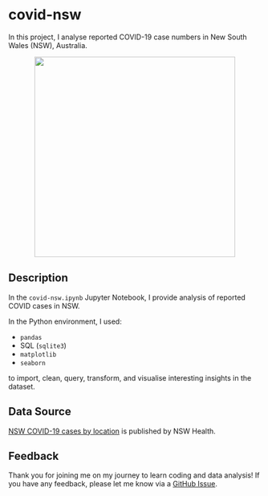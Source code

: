# covid-nsw
In this project, I analyse reported COVID-19 case numbers in New South Wales (NSW), Australia. 

<p align="center">
    <img src="https://www.nsw.gov.au/sites/default/files/2020-06/covid-safe-logo.png" alt="" width="400">
</p>
<p align="center">
</p>

## Description
In the `covid-nsw.ipynb` Jupyter Notebook, I provide analysis of reported COVID cases in NSW.

In the Python environment, I used:
* `pandas`
* SQL (`sqlite3`)
* `matplotlib`
* `seaborn`

to import, clean, query, transform, and visualise interesting insights in the dataset.

## Data Source
[NSW COVID-19 cases by location](https://data.nsw.gov.au/search/dataset/ds-nsw-ckan-aefcde60-3b0c-4bc0-9af1-6fe652944ec2/details?q=) is published by NSW Health.

## Feedback
Thank you for joining me on my journey to learn coding and data analysis! If you have any feedback, please let me know via a [GitHub Issue](https://github.com/henrylin03/COVID-NSW/issues).
